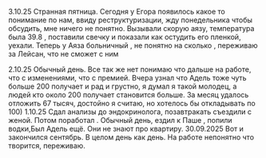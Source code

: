 3.10.25
Странная пятница. Сегодня у Егора появилось какое то понимание по нам, ввиду реструктуризации, жду понедельника чтобы обсудить, мне ничего не понятно.
Вызывали скорую аязу, температура была 39.8 , поставили свечку и показали как остудить его пленкой, уехали. Теперь у Аяза больничный , не понятно на сколько , переживаю за Лейсан, что не сможет с ним 

2.10.25
Обычный день. Все так же нет понимаю что дальше на работе, что с изменениями, что с премией. Вчера узнал что Адель тоже чуть больше 200 получает и рад и грустно, я думал я такой молодец, а людей кто около 200 получает становится больше.
За месяц удалось отложить 67 тысяч, достойно я считаю, но хотелось бы откладывать по 100)
1.10.25
Сдал анализы до эндокринолога, позавтракать съездили с женой. Потом поработал .
Обычный день, ездил к Паше , попили водки,Был Адель ещё. Они не знают про квартиру.
30.09.2025
Вот и закончился сентябрь. В целом день как день. На работе непонятно что творится, переживаю.

